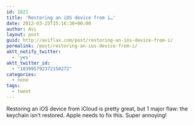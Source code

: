 ```yaml
---
id: 1821
title: 'Restoring an iOS device from i…'
date: 2012-03-25T15:16:30+00:00
author: Avi
layout: post
guid: http://aviflax.com/post/restoring-an-ios-device-from-i/
permalink: /post/restoring-an-ios-device-from-i/
aktt_notify_twitter:
  - 'yes'
aktt_twitter_id:
  - "183995792372150272"
categories:
  - none
tags:
  - tweet
---
```

Restoring an iOS device from iCloud is pretty great, but 1 major flaw: the keychain isn’t restored. Apple needs to fix this. Super annoying!
